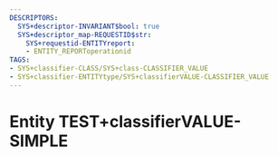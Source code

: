 ```yaml
---
DESCRIPTORS:
  SYS+descriptor-INVARIANT$bool: true
  SYS+descriptor_map-REQUESTID$str:
    SYS+requestid-ENTITYreport:
    - ENTITY_REPORToperationid
TAGS:
- SYS+classifier-CLASS/SYS+class-CLASSIFIER_VALUE
- SYS+classifier-ENTITYtype/SYS+classifierVALUE-CLASSIFIER_VALUE
---
```

# Entity TEST+classifierVALUE-SIMPLE

